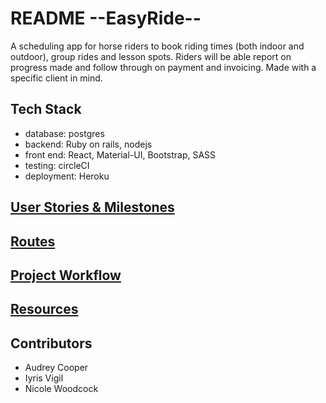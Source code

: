 # README --EasyRide--

A scheduling app for horse riders to book riding times (both indoor and outdoor), group rides and lesson spots. Riders will be able report on progress made and follow through on payment and invoicing. Made with a specific client in mind.

## Tech Stack

- database: postgres
- backend: Ruby on rails, nodejs
- front end: React, Material-UI, Bootstrap, SASS
- testing: circleCI
- deployment: Heroku

## [User Stories & Milestones](docs/planning/userStories.md)

## [Routes](docs/planning/routes.md)

## [Project Workflow](docs/planning/contributing.md)

## [Resources](docs/planning/resources.md)

## Contributors

- Audrey Cooper
- Iyris Vigil
- Nicole Woodcock
